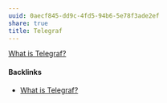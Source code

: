 ```yaml
---
uuid: 0aecf845-dd9c-4fd5-94b6-5e78f3ade2ef
share: true
title: Telegraf
---
```

[What is Telegraf?](../09d4ce43-62ea-45eb-8d60-1409d4c67475)

#### Backlinks

* [What is Telegraf?](/09d4ce43-62ea-45eb-8d60-1409d4c67475)